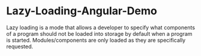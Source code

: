 # Lazy-Loading-Angular-Demo
Lazy loading is a mode that allows a developer to specify what components of a program should not be loaded into storage by default when a program is started. Modules/components are only loaded as they are specifically requested.
